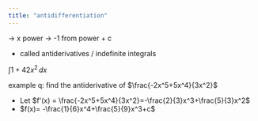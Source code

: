 ```yaml
---
title: "antidifferentiation"
---
```


-> x power -> -1 from power + c
- called antiderivatives / indefinite integrals

$\int 1+42x^2 \, dx$

example q:
find the antiderivative of $\frac{-2x^5+5x^4}{3x^2}$
- Let $f'(x) = \frac{-2x^5+5x^4}{3x^2}=-\frac{2}{3}x^3+\frac{5}{3}x^2$
- $f(x)= -\frac{1}{6}x^4+\frac{5}{9}x^3+c$